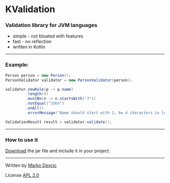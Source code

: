 # KValidation #

### Validation library for JVM languages ###

* simple - not bloated with features
* fast - no reflection
* written in Kotlin

---------------
### Example: ###

```java
Person person = new Person();
PersonValidator validator = new PersonValidator(person);

validator.newRule(p -> p.name)
         .length(4)
         .mustBe(n -> n.startsWith("J"))
         .notEqual("John")
         .onAll()
         .errorMessage("Name should start with J, be 4 characters in length and not be John");

ValidationResult result = validator.validate();
```
------------

### How to use it ###
[Download](https://bitbucket.org/deva666/kvalidation/downloads/kvalidation-1.0-SNAPSHOT.jar) the jar file and include it in your project.

---------------

Written by [Marko Devcic](http://www.markodevcic.com)

License [APL 2.0 ](http://www.apache.org/licenses/LICENSE-2.0)